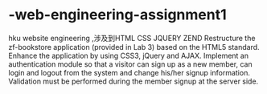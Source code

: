 # -web-engineering-assignment1
hku website engineering ,涉及到HTML CSS JQUERY ZEND 
Restructure the zf-bookstore application (provided in Lab 3) based on the HTML5 standard. Enhance the application by using CSS3, jQuery and AJAX. Implement an authentication module so that a visitor can sign up as a new member, can login and logout from the system and change his/her signup information. Validation must be performed during the member signup at the server side.
